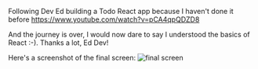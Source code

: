 Following Dev Ed building a Todo React app because I haven't done it before
<https://www.youtube.com/watch?v=pCA4qpQDZD8>

And the journey is over, I would now dare to say I understood the basics of React :-). Thanks a lot, Ed Dev!

Here's a screenshot of the final screen:
![final screen](/succes_images/final_screen.png)
